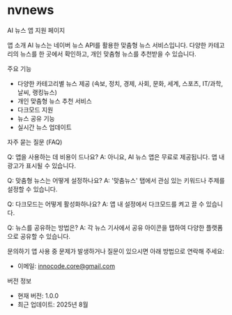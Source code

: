 # nvnews

 AI 뉴스 앱 지원 페이지

 앱 소개
AI 뉴스는 네이버 뉴스 API를 활용한 맞춤형 뉴스 서비스입니다. 다양한 카테고리의 뉴스를 한 곳에서 확인하고, 개인 맞춤형 뉴스를 추천받을 수 있습니다.

 주요 기능
- 다양한 카테고리별 뉴스 제공 (속보, 정치, 경제, 사회, 문화, 세계, 스포츠, IT/과학, 날씨, 랭킹뉴스)
- 개인 맞춤형 뉴스 추천 서비스
- 다크모드 지원
- 뉴스 공유 기능
- 실시간 뉴스 업데이트

 자주 묻는 질문 (FAQ)

 Q: 앱을 사용하는 데 비용이 드나요?
A: 아니요, AI 뉴스 앱은 무료로 제공됩니다. 앱 내 광고가 표시될 수 있습니다.

 Q: 맞춤형 뉴스는 어떻게 설정하나요?
A: '맞춤뉴스' 탭에서 관심 있는 키워드나 주제를 설정할 수 있습니다.

 Q: 다크모드는 어떻게 활성화하나요?
A: 앱 내 설정에서 다크모드를 켜고 끌 수 있습니다.

 Q: 뉴스를 공유하는 방법은?
A: 각 뉴스 기사에서 공유 아이콘을 탭하여 다양한 플랫폼으로 공유할 수 있습니다.



 문의하기
앱 사용 중 문제가 발생하거나 질문이 있으시면 아래 방법으로 연락해 주세요:

- 이메일: innocode.core@gmail.com


 버전 정보
- 현재 버전: 1.0.0
- 최근 업데이트: 2025년 8월
